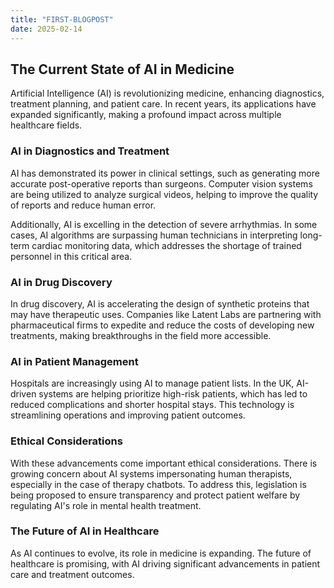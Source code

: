 ```yaml
---
title: "FIRST-BLOGPOST"
date: 2025-02-14
---
```


## The Current State of AI in Medicine
Artificial Intelligence (AI) is revolutionizing medicine, enhancing diagnostics, treatment planning, and patient care. In recent years, its applications have expanded significantly, making a profound impact across multiple healthcare fields.

### AI in Diagnostics and Treatment
AI has demonstrated its power in clinical settings, such as generating more accurate post-operative reports than surgeons. Computer vision systems are being utilized to analyze surgical videos, helping to improve the quality of reports and reduce human error.

Additionally, AI is excelling in the detection of severe arrhythmias. In some cases, AI algorithms are surpassing human technicians in interpreting long-term cardiac monitoring data, which addresses the shortage of trained personnel in this critical area.

### AI in Drug Discovery
In drug discovery, AI is accelerating the design of synthetic proteins that may have therapeutic uses. Companies like Latent Labs are partnering with pharmaceutical firms to expedite and reduce the costs of developing new treatments, making breakthroughs in the field more accessible.

### AI in Patient Management
Hospitals are increasingly using AI to manage patient lists. In the UK, AI-driven systems are helping prioritize high-risk patients, which has led to reduced complications and shorter hospital stays. This technology is streamlining operations and improving patient outcomes.

### Ethical Considerations
With these advancements come important ethical considerations. There is growing concern about AI systems impersonating human therapists, especially in the case of therapy chatbots. To address this, legislation is being proposed to ensure transparency and protect patient welfare by regulating AI's role in mental health treatment.

### The Future of AI in Healthcare
As AI continues to evolve, its role in medicine is expanding. The future of healthcare is promising, with AI driving significant advancements in patient care and treatment outcomes.
